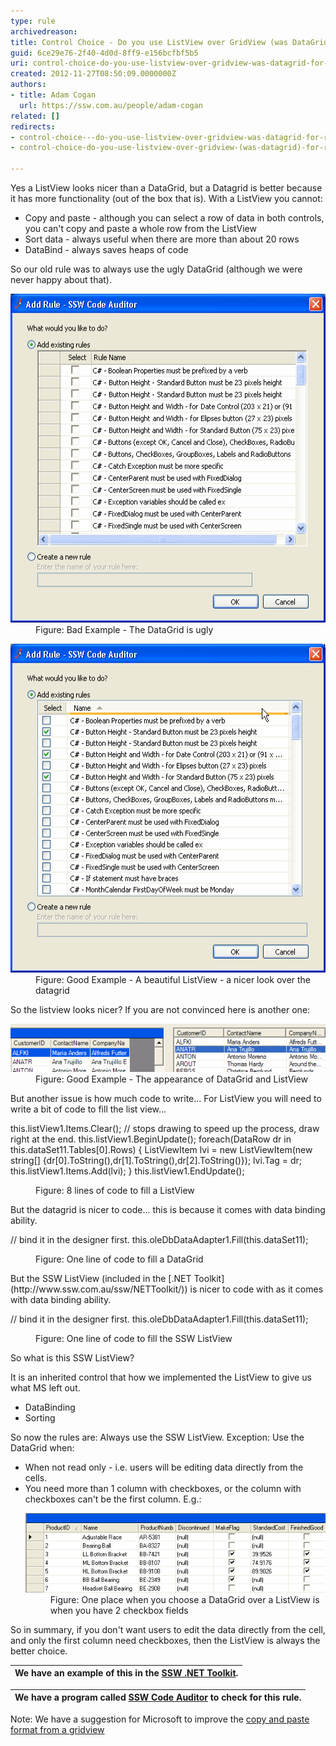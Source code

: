 ```yaml
---
type: rule
archivedreason: 
title: Control Choice - Do you use ListView over GridView (was DataGrid) for ReadOnly? (Windows Forms only)
guid: 6ce29e76-2f40-4d0d-8ff9-e156bcfbf5b5
uri: control-choice-do-you-use-listview-over-gridview-was-datagrid-for-readonly-windows-forms-only
created: 2012-11-27T08:50:09.0000000Z
authors:
- title: Adam Cogan
  url: https://ssw.com.au/people/adam-cogan
related: []
redirects:
- control-choice---do-you-use-listview-over-gridview-was-datagrid-for-readonly-windows-forms-only
- control-choice-do-you-use-listview-over-gridview-(was-datagrid)-for-readonly-(windows-forms-only)

---
```


Yes a ListView looks nicer than a DataGrid, but a Datagrid is better because it has more functionality (out of the box that is). With a ListView you cannot:

* Copy and paste - although you can select a row of data in both controls, you can't copy and paste a whole row from the ListView
* Sort data - always useful when there are more than about 20 rows
* DataBind - always saves heaps of code


<!--endintro-->

So our old rule was to always use the ugly DataGrid (although we were never happy about that).
<dl class="badImage"><dt> <img height="526" width="534" src="../../assets/UsingDataGridWhenNotNeeded.gif" alt="DataGrid"> </dt><dd>Figure: Bad Example - The DataGrid is ugly</dd></dl><dl class="goodImage"><dt> <img height="526" width="534" src="../../assets/SortableListView.gif" alt="Sortable ListView"> </dt><dd>Figure: Good Example - A beautiful ListView - a nicer look over the datagrid</dd></dl>
So the listview looks nicer? If you are not convinced here is another one:
<dl class="goodImage"><dt> <img src="../../assets/DatagridVSListview.gif" alt="Datagrid and Listview" data-pin-nopin="true"> </dt><dd>Figure: Good Example - The appearance of DataGrid and ListView</dd></dl>
But another issue is how much code to write... For ListView you will need to write a bit of code to fill the list view...
<dl class="badCode"><dt><p>this.listView1.Items.Clear(); // stops drawing to speed up the process, draw right at the end. this.listView1.BeginUpdate(); foreach(DataRow dr in this.dataSet11.Tables[0].Rows) { ListViewItem lvi = new ListViewItem(new string[] {dr[0].ToString(),dr[1].ToString(),dr[2].ToString()}); lvi.Tag = dr; this.listView1.Items.Add(lvi); } this.listView1.EndUpdate();</p></dt><dd>Figure: 8 lines of code to fill a ListView</dd></dl>
But the datagrid is nicer to code... this is because it comes with data binding ability.
<dl class="badCode"><dt><p>// bind it in the designer first. this.oleDbDataAdapter1.Fill(this.dataSet11);</p></dt><dd>Figure: One line of code to fill a DataGrid</dd></dl>
But the SSW ListView (included in the [.NET Toolkit](http://www.ssw.com.au/ssw/NETToolkit/)) is nicer to code with as it comes with data binding ability.
<dl class="goodCode"><dt><p>// bind it in the designer first. this.oleDbDataAdapter1.Fill(this.dataSet11); </p> </dt><dd>Figure: One line of code to fill the SSW ListView</dd></dl>
So what is this SSW ListView?

It is an inherited control that how we implemented the ListView to give us what MS left out.

* DataBinding
* Sorting


So now the rules are: 
Always use the SSW ListView. 
Exception: Use the DataGrid when:

* When not read only - i.e. users will be editing data directly from the cells.
* You need more than 1 column with checkboxes, or the column with checkboxes can't be the first column. E.g.: <dl class="image"><dt> <img src="../../assets/DataGrid2CheckBoxes.gif" alt="DataGrid"> </dt><dd>Figure: One place when you choose a DataGrid over a ListView is when you have 2 checkbox fields</dd></dl>


So in summary, if you don't want users to edit the data directly from the cell, and only the first column need checkboxes, then the ListView is always the better choice.


| We have an example of this in the [SSW .NET Toolkit](http://www.ssw.com.au/ssw/NETToolkit/). |
| --- |




| We have a program called [SSW Code Auditor](http://www.ssw.com.au/ssw/CodeAuditor/) to check for this rule. |
| --- |



Note: We have a suggestion for Microsoft to improve the [copy and paste format from a gridview](http://www.ssw.com.au/ssw/Standards/BetterSoftwareSuggestions/MSForm.aspx#DataGridsFormattingonCopy)

